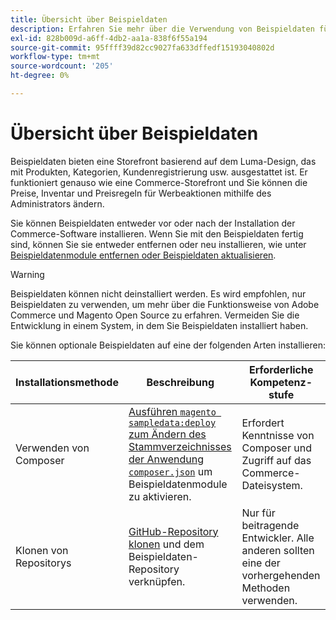 ```yaml
---
title: Übersicht über Beispieldaten
description: Erfahren Sie mehr über die Verwendung von Beispieldaten für Adobe Commerce- und Magento Open Source-Projekte.
exl-id: 828b009d-a6ff-4db2-aa1a-838f6f55a194
source-git-commit: 95ffff39d82cc9027fa633dffedf15193040802d
workflow-type: tm+mt
source-wordcount: '205'
ht-degree: 0%

---
```


# Übersicht über Beispieldaten

Beispieldaten bieten eine Storefront basierend auf dem Luma-Design, das mit Produkten, Kategorien, Kundenregistrierung usw. ausgestattet ist. Er funktioniert genauso wie eine Commerce-Storefront und Sie können die Preise, Inventar und Preisregeln für Werbeaktionen mithilfe des Administrators ändern.

Sie können Beispieldaten entweder vor oder nach der Installation der Commerce-Software installieren. Wenn Sie mit den Beispieldaten fertig sind, können Sie sie entweder entfernen oder neu installieren, wie unter [Beispieldatenmodule entfernen oder Beispieldaten aktualisieren](remove-or-update.md).

>[!WARNING]
>
>Beispieldaten können nicht deinstalliert werden. Es wird empfohlen, nur Beispieldaten zu verwenden, um mehr über die Funktionsweise von Adobe Commerce und Magento Open Source zu erfahren. Vermeiden Sie die Entwicklung in einem System, in dem Sie Beispieldaten installiert haben.

Sie können optionale Beispieldaten auf eine der folgenden Arten installieren:

| Installationsmethode | Beschreibung | Erforderliche Kompetenz-stufe |
|--- |--- |--- |
| Verwenden von Composer | [Ausführen `magento sampledata:deploy` zum Ändern des Stammverzeichnisses der Anwendung `composer.json`](composer-packages.md) um Beispieldatenmodule zu aktivieren. | Erfordert Kenntnisse von Composer und Zugriff auf das Commerce-Dateisystem. |
| Klonen von Repositorys | [GitHub-Repository klonen](git-repositories.md) und dem Beispieldaten-Repository verknüpfen. | Nur für beitragende Entwickler. Alle anderen sollten eine der vorhergehenden Methoden verwenden. |
